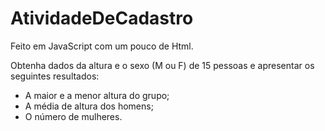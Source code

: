 # AtividadeDeCadastro
Feito em JavaScript com um pouco de Html.


Obtenha dados da altura e o sexo (M ou F) de 15 pessoas e apresentar os seguintes resultados:

- A maior e a menor altura do grupo;
- A média de altura dos homens;
- O número de mulheres.
